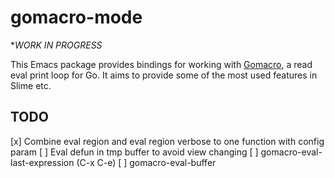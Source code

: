 # gomacro-mode

**WORK IN PROGRESS*

This Emacs package provides bindings for working with [Gomacro](https://github.com/cosmos72/gomacro), a read eval print loop for Go.
It aims to provide some of the most used features in Slime etc.


## TODO

[x] Combine eval region and eval region verbose to one function with config param
[ ] Eval defun in tmp buffer to avoid view changing
[ ] gomacro-eval-last-expression (C-x C-e)
[ ] gomacro-eval-buffer
